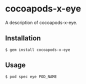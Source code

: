 # cocoapods-x-eye

A description of cocoapods-x-eye.

## Installation

    $ gem install cocoapods-x-eye

## Usage

    $ pod spec eye POD_NAME
